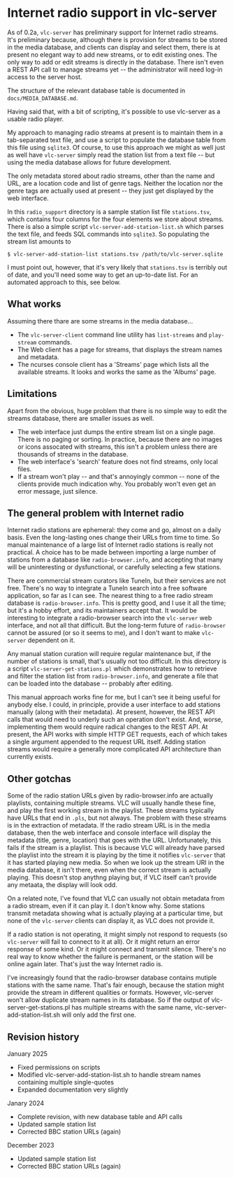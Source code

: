 # Internet radio support in vlc-server

As of 0.2a, `vlc-server` has preliminary support for Internet radio streams.
It's preliminary because, although there is provision for streams to be
stored in the media database, and clients can display and select them, there
is at present no elegant way to add new streams, or to edit existing ones.
The only way to add or edit streams is directly in the database. There isn't
even a REST API call to manage streams yet -- the administrator will need
log-in access to the server host.

The structure of the relevant database table is documented in
`docs/MEDIA_DATABASE.md`. 

Having said that, with a bit of scripting, it's possible to use vlc-server
as a usable radio player.

My approach to managing radio streams at present is to maintain them in a
tab-separated text file, and use a script to populate the database table from
this file using `sqlite3`. Of course, to use this approach we might as well
just as well have `vlc-server` simply read the station list from a text file
-- but using the media database allows for future development.

The only metadata stored about radio streams, other than the name and
URL, are a location code and list of genre tags. Neither the location
nor the genre tags are actually used at present -- they just get displayed
by the web interface.

In this `radio_support` directory is a sample station list file
`stations.tsv`, which contains four columns for the four elements we store
about streams.  There is also a simple script
`vlc-server-add-station-list.sh` which parses the text file, and feeds SQL
commands into `sqlite3`. So populating the stream list amounts to

    $ vlc-server-add-station-list stations.tsv /path/to/vlc-server.sqlite

I must point out, however, that it's very likely that `stations.tsv` is
terribly out of date, and you'll need some way to get an up-to-date list. For
an automated approach to this, see below.

## What works

Assuming there thare are some streams in the media database...

- The `vlc-server-client` command line utility has `list-streams` and
  `play-stream` commands.
- The Web client has a page for streams, that displays the stream names
  and metadata. 
- The ncurses console client has a 'Streams' page which lists all the
  available streams. It looks and works the same as the 'Albums' page.

## Limitations

Apart from the obvious, huge problem that there is no simple way to edit
the streams database, there are smaller issues as well.

- The web interface just dumps the entire stream list on a single page.
  There is no paging or sorting. In practice, because there are no 
  images or icons assocated with streams, this isn't a problem unless there 
  are thousands of streams in the database.
- The web interface's 'search' feature does not find streams, only 
  local files. 
- If a stream won't play -- and that's annoyingly common -- none of the
  clients provide much indication why. You probably won't even get an
  error message, just silence. 


## The general problem with Internet radio 

Internet radio stations are ephemeral: they come and go, almost on a daily
basis. Even the long-lasting ones change their URLs from time to time.  So
manual maintenance of a large list of Internet radio stations is really not
practical. A choice has to be made between importing a large number of
stations from a database like `radio-browser.info`, and accepting that many
will be uninteresting or dysfunctional, or carefully selecting a few
stations.

There are commercial stream curators like TuneIn, but their services are
not free. There's no way to integrate a TuneIn search into a free software
application, so far as I can see. The nearest thing to a free radio
stream database is `radio-browser.info`. This is pretty good, and I use
it all the time; but it's a hobby effort, and its maintainers accept
that. It would be interesting to integrate a radio-browser search into
the `vlc-server` web interface, and not all that difficult. But the
long-term future of `radio-browser` cannot be assured (or so it seems to
me), and I don't want to make `vlc-server` dependent on it. 

Any manual station curation will require regular maintenance but, if the
number of stations is small, that's usually not too difficult. In this
directory is a script `vlc-server-get-stations.pl` which demonstrates
how to retrieve and filter the station list from `radio-browser.info`,
and generate a file that can be loaded into the database -- probably
after editing.

This manual approach works fine for me, but I can't see it being useful
for anybody else. I could, in principle, provide a user interface to
add stations manually (along with their metadata). At present, however,
the REST API calls that would need to underly such an operation don't
exist. And, worse, implementing them would require radical changes to
the REST API. At present, the API works with simple HTTP GET requests,
each of which takes a single argument appended to the request URL itself.
Adding station streams would require a generally more complicated
API architecture than currently exists. 

## Other gotchas

Some of the radio station URLs given by radio-browser.info are actually
playlists, containing multiple streams. VLC will usually handle these fine, and
play the first working stream in the playlist. These streams typically have
URLs that end in `.pls`, but not always.  The problem with these streams is in
the extraction of metadata.  If the radio stream URL is in the media database,
then the web interface and console interface will display the metadata (title,
genre, location) that goes with the URL. Unfortunately, this fails if the
stream is a playlist.  This is because VLC will already have parsed the
playlist into the stream it is playing by the time it notifies `vlc-server`
that it has started playing new media. So when we look up the stream URI in the
media database, it isn't there, even when the correct stream is actually
playing.  This doesn't stop anythng playing but, if VLC itself can't provide
any metaata, the display will look odd.

On a related note, I've found that VLC can usually not obtain metadata from a
radio stream, even if it can play it. I don't know why.  Some stations
transmit metadata showing what is actually playing at a particular time, but
none of the `vlc-server` clients can display it, as VLC does not provide it.

If a radio station is not operating, it might simply not respond to
requests (so `vlc-server` will fail to connect to it at all). Or it
might return an error response of some kind. Or it might connect and
transmit silence. There's no real way to know whether the failure is
permanent, or the station will be online again later. That's just the
way Internet radio is.

I've increasingly found that the radio-browser database contains mutiple stations with the
same name. That's fair enough, because the station might provide the stream
in different qualities or formats. However, vlc-server won't allow duplicate stream
names in its database. So if the output of vlc-server-get-stations.pl has multiple 
streams with the same name, vlc-server-add-station-list.sh will only add the 
first one. 

## Revision history

January 2025
- Fixed permissions on scripts
- Modified vlc-server-add-station-list.sh to handle stream names containing multiple
  single-quotes
- Expanded documentation very slightly 

Janary 2024
- Complete revision, with new database table and API calls
- Updated sample station list
- Corrected BBC station URLs (again)

December 2023
- Updated sample station list
- Corrected BBC station URLs (again)

